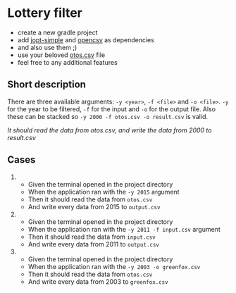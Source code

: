 # Lottery filter

 - create a new gradle project
 - add [jopt-simple](http://pholser.github.io/jopt-simple/examples.html) and [opencsv](http://opencsv.sourceforge.net/) as dependencies
 - and also use them ;)
 - use your beloved [otos.csv](../../file-manipulations/lottery/otos.csv) file
 - feel free to any additional features


## Short description

There are three available arguments: `-y <year>`, `-f <file>` and `-o <file>`. `-y` for the year to be filtered, `-f` for the input and `-o` for the output file. Also these can be stacked so `-y 2000 -f otos.csv -o result.csv` is valid.

*It should read the data from otos.csv, and write the data from 2000 to result.csv*

## Cases

1.
    - Given the terminal opened in the project directory
    - When the application ran with the `-y 2015` argument
    - Then it should read the data from `otos.csv`
    - And write every data from 2015 to `output.csv`

2.
    - Given the terminal opened in the project directory
    - When the application ran with the `-y 2011 -f input.csv` argument
    - Then it should read the data from `input.csv`
    - And write every data from 2011 to `output.csv`

3.
    - Given the terminal opened in the project directory
    - When the application ran with the `-y 2003 -o greenfox.csv`
    - Then it should read the data from `otos.csv`
    - And write every data from 2003 to `greenfox.csv`
